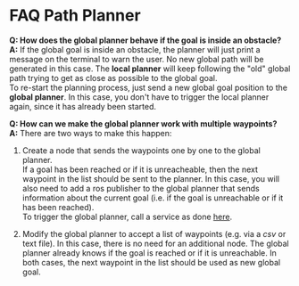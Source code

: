# FAQ Path Planner
__Q: How does the global planner behave if the goal is inside an obstacle?__  
__A:__ If the global goal is inside an obstacle, the planner will just print a message on the terminal to warn the user. No new global path will be generated in this case. The __local planner__ will keep following the "old" global path trying to get as close as possible to the global goal.  
To re-start the planning process, just send a new global goal position to the __global planner__. In this case, you don't have to trigger the local planner again, since it has already been started.

__Q: How can we make the global planner work with multiple waypoints?__  
__A:__ There are two ways to make this happen:
1. Create a node that sends the waypoints one by one to the global planner.  
If a goal has been reached or if it is unreacheable, then the next waypoint in the list should be sent to the planner. In this case, you will also need to add a ros publisher to the global planner that sends information about the current goal (i.e. if the goal is unreachable or if it has been reached).  
To trigger the global planner, call a service as done [here](https://github.com/VIS4ROB-lab/smb_path_planner/blob/f470b5bc2bb7f7f9ead94f2fa3dfbd26f6f029d0/smb_planner_rviz/src/planning_panel.cpp#L277).  

2. Modify the global planner to accept a list of waypoints (e.g. via a _csv_ or text file). In this case, there is no need for an additional node. The global planner already knows if the goal is reached or if it is unreachable. In both cases, the next waypoint in the list should be used as new global goal.
